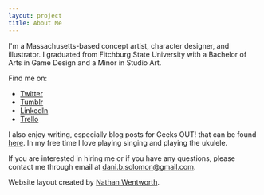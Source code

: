 ```yaml
---
layout: project
title: About Me
---
```


I'm a Massachusetts-based concept artist, character designer, and illustrator. I graduated from Fitchburg State University with a Bachelor of Arts in Game Design and a Minor in Studio Art.

Find me on:
- [Twitter](https://twitter.com/DaniBSolomon)
- [Tumblr](http://danibsolomon.tumblr.com/)
- [LinkedIn](https://www.linkedin.com/in/danibsolomon/)
- [Trello](https://trello.com/danibsolomon)

I also enjoy writing, especially blog posts for Geeks OUT! that can be found [here](http://geeksout.org/members/danielle-solomon). In my free time I love playing singing and playing the ukulele.

If you are interested in hiring me or if you have any questions, please contact me through email at dani.b.solomon@gmail.com.



Website layout created by [Nathan Wentworth](https://nathanwentworth.co).
